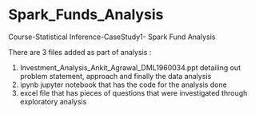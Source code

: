# Spark_Funds_Analysis
Course-Statistical Inference-CaseStudy1- Spark Fund Analysis

There are 3 files added as part of analysis :
1. Investment_Analysis_Ankit_Agrawal_DML1960034.ppt detailing out problem statement, approach and finally the data analysis
2. ipynb jupyter notebook that has the code for the analysis done
3. excel file that has pieces of questions that were investigated through exploratory analysis 

